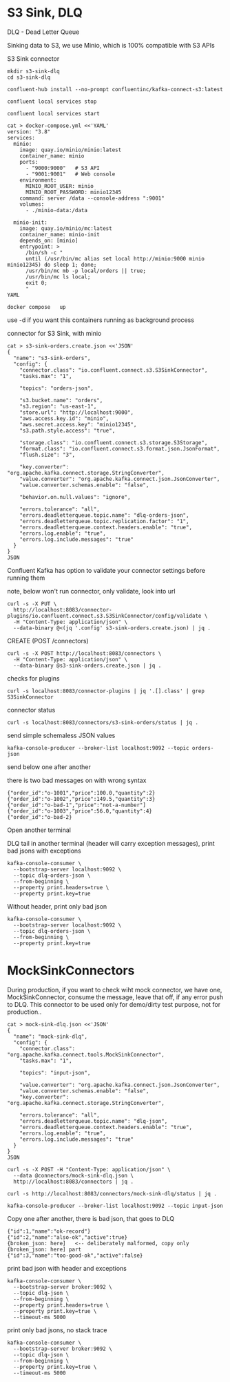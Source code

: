 # S3 Sink, DLQ

DLQ - Dead Letter Queue

Sinking data to S3, we use Minio, which is 100% compatible with S3 APIs 



S3 Sink connector

```
mkdir s3-sink-dlq
cd s3-sink-dlq
```

```
confluent-hub install --no-prompt confluentinc/kafka-connect-s3:latest
```

```
confluent local services stop
```

```
confluent local services start
```

```
cat > docker-compose.yml <<'YAML'
version: "3.8"
services:
  minio:
    image: quay.io/minio/minio:latest
    container_name: minio
    ports:
      - "9000:9000"   # S3 API
      - "9001:9001"   # Web console
    environment:
      MINIO_ROOT_USER: minio
      MINIO_ROOT_PASSWORD: minio12345
    command: server /data --console-address ":9001"
    volumes:
      - ./minio-data:/data

  minio-init:
    image: quay.io/minio/mc:latest
    container_name: minio-init
    depends_on: [minio]
    entrypoint: >
      /bin/sh -c "
      until (/usr/bin/mc alias set local http://minio:9000 minio minio12345) do sleep 1; done;
      /usr/bin/mc mb -p local/orders || true;
      /usr/bin/mc ls local;
      exit 0;
      "
YAML
```

```
docker compose   up 
```

use -d if you want this containers running as background process


connector for S3 Sink, with minio

```
cat > s3-sink-orders.create.json <<'JSON'
{
  "name": "s3-sink-orders",
  "config": {
    "connector.class": "io.confluent.connect.s3.S3SinkConnector",
    "tasks.max": "1",

    "topics": "orders-json",

    "s3.bucket.name": "orders",
    "s3.region": "us-east-1",
    "store.url": "http://localhost:9000",
    "aws.access.key.id": "minio",
    "aws.secret.access.key": "minio12345",
    "s3.path.style.access": "true",

    "storage.class": "io.confluent.connect.s3.storage.S3Storage",
    "format.class": "io.confluent.connect.s3.format.json.JsonFormat",
    "flush.size": "3",

    "key.converter": "org.apache.kafka.connect.storage.StringConverter",
    "value.converter": "org.apache.kafka.connect.json.JsonConverter",
    "value.converter.schemas.enable": "false",

    "behavior.on.null.values": "ignore",

    "errors.tolerance": "all",
    "errors.deadletterqueue.topic.name": "dlq-orders-json",
    "errors.deadletterqueue.topic.replication.factor": "1",
    "errors.deadletterqueue.context.headers.enable": "true",
    "errors.log.enable": "true",
    "errors.log.include.messages": "true"
  }
}
JSON
```

Confluent Kafka has option to validate your connector settings before running them

note, below won't run connector, only validate, look into url

```
curl -s -X PUT \
  http://localhost:8083/connector-plugins/io.confluent.connect.s3.S3SinkConnector/config/validate \
  -H "Content-Type: application/json" \
  --data-binary @<(jq '.config' s3-sink-orders.create.json) | jq .
```

CREATE (POST /connectors) 

```
curl -s -X POST http://localhost:8083/connectors \
  -H "Content-Type: application/json" \
  --data-binary @s3-sink-orders.create.json | jq .
```

checks for plugins
```
curl -s localhost:8083/connector-plugins | jq '.[].class' | grep S3SinkConnector
```

connector status

```
curl -s localhost:8083/connectors/s3-sink-orders/status | jq .
```

send simple schemaless JSON values

```
kafka-console-producer --broker-list localhost:9092 --topic orders-json
```

send below one after another

there is two bad messages on with wrong syntax

```
{"order_id":"o-1001","price":100.0,"quantity":2}
{"order_id":"o-1002","price":149.5,"quantity":3}
{"order_id":"o-bad-1","price":"not-a-number"]
{"order_id":"o-1003","price":56.0,"quantity":4}
{"order_id":"o-bad-2}
```

Open another terminal

DLQ tail in another terminal (header will carry exception messages), print bad jsons with exceptions
```
kafka-console-consumer \
  --bootstrap-server localhost:9092 \
  --topic dlq-orders-json \
  --from-beginning \
  --property print.headers=true \
  --property print.key=true
```

Without header, print only bad json

```
kafka-console-consumer \
  --bootstrap-server localhost:9092 \
  --topic dlq-orders-json \
  --from-beginning \
  --property print.key=true
```


# MockSinkConnectors

During production, if you want to check wiht mock connector, we have one,
MockSinkConnector, consume the message, leave that off, if any error push to DLQ. This 
connector to be used only for demo/dirty test purpose, not for production..

```
cat > mock-sink-dlq.json <<'JSON'
{
  "name": "mock-sink-dlq",
  "config": {
    "connector.class": "org.apache.kafka.connect.tools.MockSinkConnector",
    "tasks.max": "1",

    "topics": "input-json",

    "value.converter": "org.apache.kafka.connect.json.JsonConverter",
    "value.converter.schemas.enable": "false",
    "key.converter": "org.apache.kafka.connect.storage.StringConverter",

    "errors.tolerance": "all",
    "errors.deadletterqueue.topic.name": "dlq-json",
    "errors.deadletterqueue.context.headers.enable": "true",
    "errors.log.enable": "true",
    "errors.log.include.messages": "true"
  }
}
JSON
```

```
curl -s -X POST -H "Content-Type: application/json" \
  --data @connectors/mock-sink-dlq.json \
  http://localhost:8083/connectors | jq .
```

```
curl -s http://localhost:8083/connectors/mock-sink-dlq/status | jq .
```

```
kafka-console-producer --broker-list localhost:9092 --topic input-json
```

Copy one after another, there is bad json, that goes to DLQ
```
{"id":1,"name":"ok-record"}
{"id":2,"name":"also-ok","active":true}
{broken_json: here]   <-- deliberately malformed, copy only  {broken_json: here] part
{"id":3,"name":"too-good-ok","active":false}
```

print bad json with header and exceptions

```
kafka-console-consumer \
  --bootstrap-server broker:9092 \
  --topic dlq-json \
  --from-beginning \
  --property print.headers=true \
  --property print.key=true \
  --timeout-ms 5000
```

print only bad jsons, no stack trace

```
kafka-console-consumer \
  --bootstrap-server broker:9092 \
  --topic dlq-json \
  --from-beginning \
  --property print.key=true \
  --timeout-ms 5000
```

